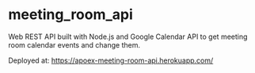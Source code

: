 meeting_room_api
================

Web REST API built with Node.js and Google Calendar API to get meeting room calendar events and change them.


Deployed at: https://apoex-meeting-room-api.herokuapp.com/